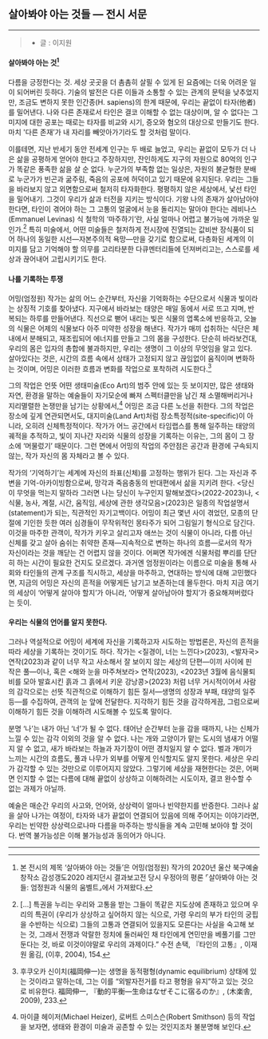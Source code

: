 ## 살아봐야 아는 것들 — 전시 서문

---

> - 글 : 이지원
> 
#### 살아봐야 아는 것[^1]

다름을 긍정한다는 것. 세상 곳곳을 더 촘촘히 살필 수 있게 된 요즘에는 더욱 어려운 일이 되어버린 듯하다. 기술의 발전은 다른 이들과 소통할 수 있는 관계의 문턱을 낮추었지만, 조금도 변하지 못한 인간종(H. sapiens)의 한계 때문에, 우리는 끝없이 타자(他者)를 밀어낸다. 나와 다른 존재로서 타인은 결코 이해할 수 없는 대상이며, 알 수 없다는 그 미지에 대한 공포는 때로는 타자를 비교와 시기, 증오와 혐오의 대상으로 만들기도 한다. 마치 '다른 존재’가 내 자리를 빼앗아가기라도 할 것처럼 말이다. 

이를테면, 지난 반세기 동안 전세계 인구는 두 배로 늘었고, 우리는 끝없이 모두가 더 나은 삶을 공평하게 얻어야 한다고 주장하지만, 잔인하게도 지구의 자원으로 80억의 인구가 똑같은 풍족한 삶을 살 순 없다. 누군가의 부족함 없는 일상은, 자원의 불균형한 분배로 누군가가 빈곤과 굶주림, 죽음의 공포에 허덕이고 있기 때문에 유지된다. 우리는 그들을 바라보지 않고 외면함으로써 철저히 타자화한다. 평평하지 않은 세상에서, 낯선 타인을 밀어내기. 그것이 우리가 삶과 터전을 지키는 방식이다. 기왕 나의 존재가 살아남아야 한다면, 타인이 겪어야 하는 그 고통의 얼굴에서 눈을 돌리지는 말아야 한다는 레비나스(Emmanuel Levinas) 식 철학의 ‘마주하기’란, 사실 얼마나 어렵고 불가능에 가까운 일인가.[^2] 특히 미술에서, 어떤 미술들은 철저하게 전시장에 진열되는 값비싼 장식품이 되어 하나의 동일한 시선—자본주의적 욕망—만을 갖기로 함으로써, 다층화된 세계의 이미지를 담고 기억해야 할 의무를 고리타분한 다큐멘터리들에 던져버리고는, 스스로를 세상과 끊어내어 고립시키기도 한다. 

#### 나를 기록하는 투쟁

어밍(엄정원) 작가는 삶의 어느 순간부터, 자신을 기억화하는 수단으로서 식물과 빛이라는 상징적 기호를 찾아냈다. 지구에서 바라보는 태양은 매일 동에서 서로 뜨고 지며, 반복되는 하루를 만들어낸다. 직선으로 뻗어 내리는 빛은 식물의 엽록소에 반응하고, 오늘의 식물은 어제의 식물보다 아주 미약한 성장을 해낸다. 작가가 매끼 섭취하는 식단은 체내에서 분해되고, 재조립되어 에너지를 만들고 그의 몸을 구성한다. 단순히 바라보건대, 우리의 몸은 입자의 총합에 불과하지만, 우리는 생명이 그 이상의 무엇임을 알고 있다. 살아있다는 것은, 시간의 흐름 속에서 상태가 고정되지 않고 끊임없이 움직이며 변화하는 것이며, 어밍은 이러한 흐름과 변화를 작업으로 포착하려 시도한다.[^3]

그의 작업은 언뜻 어떤 생태미술(Eco Art)의 범주 안에 있는 듯 보이지만, 많은 생태와 자연, 환경을 말하는 예술들이 자기모순에 빠져 스펙터클만을 남긴 채 소멸해버리거나 지리멸렬한 논쟁만을 남기는 상황에서,[^4] 어밍은 조금 다른 노선을 취한다. 그의 작업은 장소에 깊게 연관되면서도, 대지미술(Land Art)처럼 장소특정적(site-specific)이 아니라, 오히려 신체특정적이다. 작가가 어느 공간에서 타임랩스를 통해 일주하는 태양의 궤적을 추적하고, 빛이 지나간 자리와 식물의 성장을 기록하는 이유는, 그의 몸이 그 장소에 ‘머물렀기’ 때문이다. 그런 면에서 어밍의 작업의 주안점은 공간과 환경에 구속되지 않는, 작가 자신의 몸 자체라고 볼 수 있다. 

작가의 ‘기억하기’는 세계에 자신의 좌표(신체)를 고정하는 행위가 된다. 그는 자신과 주변을 기억-아카이빙함으로써, 망각과 죽음충동의 반대편에서 삶을 지키려 한다. <당신이 무엇을 먹는지 말하라 그러면 나는 당신이 누구인지 말해보겠다>(2022-2023)나, <식물, 농사, 계절, 시간, 움직임, 세상에 관한 생각모음>(2023)은 일종의 작업설명서(statement)가 되는, 직관적인 자기고백이다. 어밍이 최근 몇년 사이 겪었던, 모종의 단절에 기인한 듯한 여러 심경들이 무작위적인 몽타주가 되어 그림일기 형식으로 담긴다. 이것을 마주한 관객이, 작가가 키우고 살리고자 애쓰는 것이 식물이 아니라, 다름 아닌 신체를 갖고 살아 숨쉬는 취약한 존재—지속적으로 변하는 하나의 흐름—로서의 작가 자신이라는 것을 깨닫는 건 어렵지 않을 것이다. 어쩌면 작가에겐 식물처럼 뿌리를 단단히 하는 시간이 필요한 건지도 모르겠다. 과거엔 엄정원이라는 이름으로 미술을 통해 사회와 타인들의 관계 구조를 직시하고, 세상을 마주하고, 연대하는 방식에 대해 고민했다면, 지금의 어밍은 자신의 흔적을 어떻게든 남기고 보존하는데 몰두한다. 마치 지금 여기의 세상이 ‘어떻게 살아야 할지’가 아니라, ‘어떻게 살아남아야 할지’가 중요해져버렸다는 듯이. 

#### 우리는 식물의 언어를 알지 못한다.

그러나 역설적으로 어밍이 세계에 자신을 기록하고자 시도하는 방법론은, 자신의 흔적을 따라 세상을 기록하는 것이기도 하다. 작가는 <질경이, 너는 느낀다>(2023),  <발자국> 연작(2023)과 같이 너무 작고 사소해서 잘 보이지 않는 세상의 단편—이끼 사이에 핀 작은 풀—이나, 혹은  <해와 눈을 마주쳐보라> 연작(2023), <2023년 3월에 음식물퇴비를 모아 발효시킨 흙과 그 흙에서 키운 강낭콩>(2023) 처럼 너무 거시적이어서 사람의 감각으로는 선뜻 직관적으로 이해하기 힘든 질서—생명의 성장과 부패, 태양의 일주 등—를 수집하여, 관객의 눈 앞에 전달한다. 지각하기 힘든 것을 감각하게끔, 그럼으로써 이해하기 힘든 것을 이해하려 시도해볼 수 있도록 말이다. 

분명 ‘나’는 내가 아닌 ‘너’가 될 수 없다. 태어난 순간부터 눈을 감을 때까지, 나는 신체가 느낄 수 있는 감각 이외의 것을 알 수 없다. 나는 개와 고양이가 맡는 도시의 냄새가 어떨지 알 수 없고, 새가 바라보는 하늘과 자기장이 어떤 경치일지 알 수 없다. 벌과 개미가 느끼는 시간의 흐름도, 풀과 나무가 외부를 어떻게 인식할지도 알지 못한다. 세상은 우리가 감각할 수 있는 것만으로 이루어지지 않았다. 그렇기에 세상을 재현한다는 것은, 어쩌면 인지할 수 없는 다름에 대해 끝없이 상상하고 이해하려는 시도이자, 결코 완수할 수 없는 과제가 아닐까. 

예술은 매순간 우리의 사고와, 언어와, 상상력이 얼마나 빈약한지를 반증한다. 그러나 삶을 살아 나가는 여정이, 타자와 내가 끝없이 연결되어 있음에 의해 주어지는 이야기라면, 우리는 빈약한 상상력으로나마 다름을 마주하는 방식들을 계속 고민해 보아야 할 것이다. 번역 불가능성은 이해 불가능성과 동의어가 아니다.

---

[^1]: 본 전시의 제목 ‘살아봐야 아는 것들’은 어밍(엄정원) 작가의 2020년 울산 북구예술창작소 감성갱도2020 레지던시 결과보고전 당시 우정아의 평론 ⌜살아봐야 아는 것들: 엄정원과 식물의 움벨트⌟에서 가져왔다.
[^2]: […] 특권을 누리는 우리와 고통을 받는 그들이 똑같은 지도상에 존재하고 있으며 우리의 특권이 (우리가 상상하고 싶어하지 않는 식으로, 가령 우리의 부가 타인의 궁핍을 수반하는 식으로) 그들의 고통과 연결되어 있을지도 모른다는 사실을 숙고해 보는 것, 그래서 전쟁과 악랄한 정치에 둘러싸인 채 타인에게 연민만을 베풀기를 그만둔다는 것, 바로 이것이야말로 우리의 과제이다.” 수전 손택, 『타인의 고통』, 이재원 옮김, (이후, 2004), 154.
[^3]: 후쿠오카 신이치(福岡伸一)는 생명을 동적평형(dynamic equilibrium) 상태에 있는 것이라고 말하는데, 그는 이를 “외발자전거를 타고 평형을 유지”하고 있는 것으로 비유한다. 福岡伸一, 『動的平衡—生命はなぜそこに宿るのか』, (木楽舎, 2009), 233.
[^4]: 마이클 헤이저(Michael Heizer), 로버트 스미스슨(Robert Smithson) 등의 작업을 보자면, 생태와 환경이 미술과 공존할 수 있는 것인지조차 불분명해 보인다.
